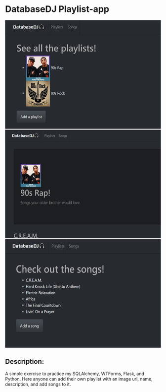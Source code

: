 # DatabaseDJ Playlist-app

<img src='static/screenshots/Screenshot (43).png' alt='' height='350' width='600'>
<img src='static/screenshots/Screenshot (44).png' alt='' height='350' width='600'>
<img src='static/screenshots/Screenshot (45).png' alt='' height='350' width='600'> 

## Description: 

A simple exercise to practice my SQLAlchemy, WTForms, Flask, and Python. Here anyone can add their own playlist with an image url, name, description, and add songs to it. 
